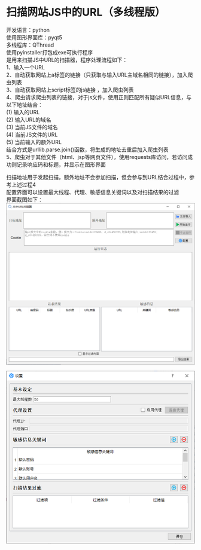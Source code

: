 # 扫描网站JS中的URL（多线程版）    
开发语言：python  
使用图形界面库：pyqt5  
多线程库：QThread  
使用pyinstaller打包成exe可执行程序   
是用来扫描JS中URL的扫描器，程序处理流程如下：   
1、输入一个URL   
2、自动获取网站上a标签的链接（只获取与输入URL主域名相同的链接），加入爬虫列表   
3、自动获取网站上script标签的js链接 ，加入爬虫列表   
4、爬虫请求爬虫列表的链接，对于js文件，使用正则匹配所有疑似URL信息，与以下地址结合：   
(1) 输入的URL   
(2) 输入URL的域名   
(3) 当前JS文件的域名   
(4) 当前JS文件的URL   
(5) 当前输入的额外URL   
结合方式是urllib.parse.join()函数，将生成的地址去重后加入爬虫列表   
5、爬虫对于其他文件（html、jsp等网页文件），使用requests库访问，若访问成功则记录响应码和标题，并显示在图形界面   
   
扫描地址用于发起扫描，额外地址不会参加扫描，但会参与到URL结合过程中，参考上述过程4   
配置界面可以设置最大线程、代理、敏感信息关键词以及对扫描结果的过滤   
界面截图如下：   
![主界面](https://github.com/abcd1234564499sc/scanJSUrlThreading/blob/main/img/main.jpg "主界面")    
   
![配置界面](https://github.com/abcd1234564499sc/scanJSUrlThreading/blob/main/img/conf.jpg "配置界面")
